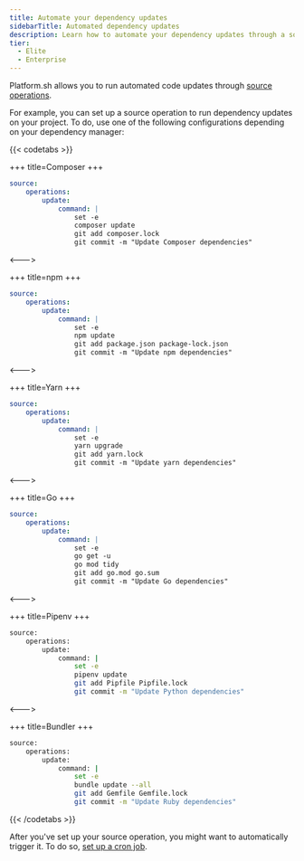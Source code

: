 ```yaml
---
title: Automate your dependency updates
sidebarTitle: Automated dependency updates
description: Learn how to automate your dependency updates through a source operation. You can even trigger your dependency updates automatically using crons.
tier:
  - Elite
  - Enterprise
---
```


Platform.sh allows you to run automated code updates through [source operations](../create-apps/source-operations.md).

For example, you can set up a source operation to run dependency updates on your project.
To do, use one of the following configurations depending on your dependency manager:

{{< codetabs >}}

+++
title=Composer
+++

```yaml
source:
    operations:
        update:
            command: |
                set -e
                composer update
                git add composer.lock
                git commit -m "Update Composer dependencies"
```

<--->

+++
title=npm
+++

```yaml
source:
    operations:
        update:
            command: |
                set -e
                npm update
                git add package.json package-lock.json 
                git commit -m "Update npm dependencies"
```

<--->

+++
title=Yarn
+++

```yaml
source:
    operations:
        update:
            command: |
                set -e
                yarn upgrade
                git add yarn.lock
                git commit -m "Update yarn dependencies"
```

<--->

+++
title=Go
+++

```yaml
source:
    operations:
        update:
            command: |
                set -e
                go get -u
                go mod tidy
                git add go.mod go.sum
                git commit -m "Update Go dependencies"
```

<--->

+++
title=Pipenv
+++

```bash
source:
    operations:
        update:
            command: |
                set -e
                pipenv update
                git add Pipfile Pipfile.lock
                git commit -m "Update Python dependencies"
````

<--->

+++
title=Bundler
+++

```bash
source:
    operations:
        update:
            command: |
                set -e
                bundle update --all
                git add Gemfile Gemfile.lock
                git commit -m "Update Ruby dependencies"
```

{{< /codetabs >}}

After you've set up your source operation,
you might want to automatically trigger it.
To do so, [set up a cron job](../create-apps/source-operations.md#automated-source-operations-using-cron).